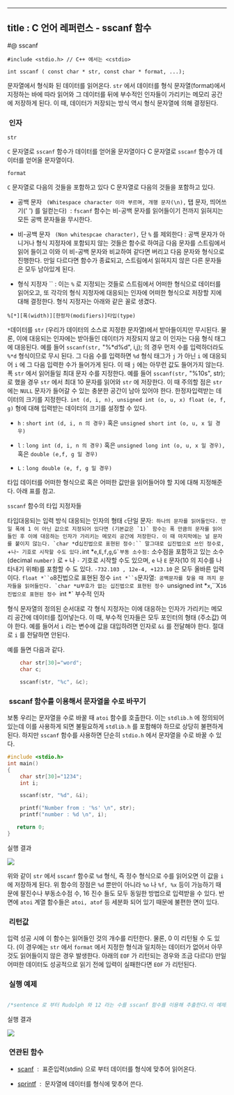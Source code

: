 ----------------
title : C 언어 레퍼런스 - sscanf 함수
--------------


#@ sscanf

```info
#include <stdio.h> // C++ 에서는 <cstdio>

int sscanf ( const char * str, const char * format, ...);
```


문자열에서 형식화 된 데이터를 읽어온다.
`str` 에서 데이터를 형식 문자열(format)에서 지정하는 바에 따라 읽어와 그 데이터를 뒤에 부수적인 인자들이 가리키는 메모리 공간에 저장하게 된다. 이 때, 데이터가 저장되는 방식 역시 형식 문자열에 의해 결정된다.



###  인자




`str`

`C` 문자열로 `sscanf` 함수가 데이터를 얻어올 문자열이다 C 문자열로 `sscanf` 함수가 데이터를 얻어올 문자열이다.

`format`

`C` 문자열로 다음의 것들을 포함하고 있다 C 문자열로 다음의 것들을 포함하고 있다.

* 공백 문자
` (Whitespace character 이라 부르며, 개행 문자(\n),` 탭 문자, 띄어쓰기(' ') 를 일컫는다)  : `fscanf` 함수는 비-공백 문자를 읽어들이기 전까지 읽혀지는 모든 공백 문자들을 무시한다.

* 비-공백 문자
` (Non whitespcae character),` 단 `%` 를 제외한다 : 공백 문자가 아니거나 형식 지정자에 포함되지 않는 것들은 함수로 하여금 다음 문자를 스트림에서 읽어 들이고 이와 이 비-공백 문자와 비교하여 같다면 버리고 다음 문자와 형식으로 진행한다. 만일 다르다면 함수가 종료되고, 스트림에서 읽혀지지 않은 다른 문자들은 모두 남아있게 된다.

* 형식 지정자
`` : 이는 `%` 로 지정되는 것들로 스트림에서 어떠한 형식으로 데이터를 읽어오고, 또 각각의 형식 지정자에 대응되는 인자에 어떠한 형식으로 저장할 지에 대해 결정한다. 형식 지정자는 아래와 같은 꼴로 생겼다.


```info
%[*][폭(width)][한정자(modifiers)]타입(type)
```

`*`데이터를 `str` (우리가 데이터의 소스로 지정한 문자열)에서 받아들이지만 무시된다. 물론, 이에 대응되는 인자에는 받아들인 데이터가 저장되지 않고 이 인자는 다음 형식 태그에 대응된다.
예를 들어 `sscanf(str,` "%*d%d", i,j); 의 경우 먼저 수를 입력하더라도 `%*d` 형식이므로 무시 된다. 그 다음 수를 입력하면 `%d` 형식 태그가 `j` 가 아닌 `i` 에 대응되어 `i` 에 그 다음 입력한 수가 들어가게 된다. 이 때 `j` 에는 아무런 값도 들어가지 않는다.
폭
`str` 에서 읽어들일 최대 문자 수를 지정한다.
예를 들어 `sscanf(str,` "%10s", str); 로 했을 경우 `str` 에서 최대 10 문자를 읽어와 `str` 에 저장한다. 이 때 주의할 점은 `str` 에는 `NULL` 문자가 들어갈 수 있는 충분한 공간이 남아 있어야 한다.
한정자입력받는 데이터의 크기를 지정한다. `int (d, i, n), unsigned int (o, u, x) float (e, f, g)` 형에 대해 입력받는 데이터의 크기를 설정할 수 있다.

* `h` : `short int (d, i, n 의 경우)` 혹은 `unsigned short int (o, u, x 일 경우)`

* `l` : `long int (d, i, n 의 경우)` 혹은 `unsigned long int (o, u, x 일 경우),` 혹은 `double (e,f, g 일 경우)`

* `L` : `long double (e, f, g 일 경우)`



타입
데이터를 어떠한 형식으로 혹은 어떠한 값만을 읽어들어야 할 지에 대해 지정해준다. 아래 표를 참고.


`sscanf` 함수의 타입 지정자들

타입대응되는 입력 방식
대응되는 인자의 형태
`c`단일 문자:`` 하나의 문자를 읽어들인다. 만일 폭에 1 이 아닌 값으로 지정되어 있다면 (기본값은 `1)` 함수는 폭 만큼의 문자를 읽어들인 후 이에 대응하는 인자가 가리키는 메모리 공간에 저장한다. 이 때 마지막에는 널 문자를 붙이지 않는다.
`char *``d`십진법으로 표현된 정수:`` 말그대로 십진법으로 쓰인 정수로, `+` 나 `-` 기호로 시작할 수도 있다.`int *``e``,``E``,``f``,``g``,``G`부동 소수점:`` 소수점을 포함하고 있는 소수(decimal `number)` 로 `+` 나 `-` 기호로 시작할 수도 있으며, `e` 나 `E` 문자(10 의 지수를 나타내기 위해)를 포함할 수 도 있다. `-732.103 , 12e-4, +123.10` 은 모두 올바른 입력이다.
`float *``o`8진법으로 표현된 정수
`int *``s`문자열:`` 공백문자를 찾을 때 까지 문자들을 읽어들인다.
`char *``u`부호가 없는 십진법으로 표현된 정수
`unsigned int *``x``,``X`16진법으로 표현된 정수
`int *`
부수적 인자

형식 문자열의 정의된 순서대로 각 형식 지정자는 이에 대응하는 인자가 가리키는 메모리 공간에 데이터를 집어넣는다. 이 때, 부수적 인자들은 모두 포인터의 형태 (주소값) 여야 한다. 예를 들어서 `i` 라는 변수에 값을 대입하려면 인자로 `&i` 를 전달해야 한다. 절대로 `i` 를 전달하면 안된다.

예를 들면 다음과 같다.

```cpp
    char str[30]="word";
    char c;

    sscanf(str, "%c", &c);
```




###  sscanf 함수를 이용해서 문자열을 수로 바꾸기




보통 우리는 문자열을 수로 바꿀 때 `atoi` 함수를 호출한다. 이는 `stdlib.h` 에 정의되어 있는데 이를 사용하게 되면 불필요하게 `stdlib.h` 를 포함해야 하므로 상당히 불편하게 된다. 하지만 `sscanf` 함수를 사용하면 단순히 `stdio.h` 에서 문자열을 수로 바꿀 수 있다.

```cpp
#include <stdio.h>
int main()
{
    char str[30]="1234";
    int i;

    sscanf(str, "%d", &i);

    printf("Number from : '%s' \n", str);
    printf("number : %d \n", i);

   return 0;
}

```

실행 결과


![](http://img1.daumcdn.net/thumb/R1920x0/?fname=http%3A%2F%2Fcfile4.uf.tistory.com%2Fimage%2F2019520D4B8290B942A3FF)

위와 같이 `str` 에서 `sscanf` 함수로 `%d` 형식, 즉 정수 형식으로 수를 읽어오면 이 값을 `i` 에 저장하게 된다.
위 함수의 장점은 `%d` 뿐만이 아니라 `%o` 나 `%f, %x` 등이 가능하기 때문에 팔진수나 부동소수점 수, 16 진수 들도 모두 동일한 방법으로 입력받을 수 있다. 반면에 `atoi` 계열 함수들은 `atoi, atof` 등 세분화 되어 있기 때문에 불편한 면이 있다.



###  리턴값




입력 성공 시에 이 함수는 읽어들인 것의 개수를 리턴한다. 물론, 0 이 리턴될 수 도 있다. (이 경우에는 `str` 에서 `format` 에서 지정한 형식과 일치하는 데이터가 없어서 아무것도 읽어들이지 않은 경우 발생한다. 아래의 `EOF` 가 리턴되는 경우와 조금 다르다)
만일 어떠한 데이터도 성공적으로 읽기 전에 입력이 실패한다면 `EOF` 가 리턴된다.



###  실행 예제




```cpp

/*sentence 로 부터 Rudolph 와 12 라는 수를 sscanf 함수를 이용해 추출한다.이 예제는 http://www.cplusplus.com/reference/clibrary/cstdio/sscanf/에서 가져왔습니다. */#include <stdio.h>int main (){    char sentence []="Rudolph is 12 years old";    char str [20];    int i;    sscanf (sentence,"%s %*s %d",str,&i);    printf ("%s -> %d\n",str,i);    return 0;}
```


실행 결과


![](http://img1.daumcdn.net/thumb/R1920x0/?fname=http%3A%2F%2Fcfile8.uf.tistory.com%2Fimage%2F166187534D209A7F15737F)




###  연관된 함수





*  [scanf](http://itguru.tistory.com/36)  :  표준입력(stdin) 으로 부터 데이터를 형식에 맞추어 읽어온다.

*  [sprintf](http://itguru.tistory.com/66)  :  문자열에 데이터를 형식에 맞추어 쓴다.






